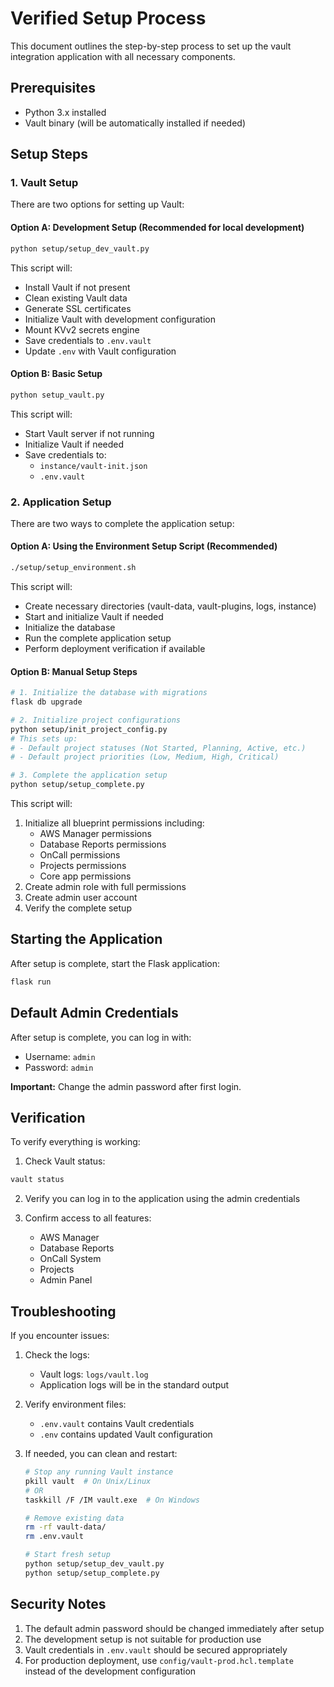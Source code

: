 # Verified Setup Process

This document outlines the step-by-step process to set up the vault integration application with all necessary components.

## Prerequisites

- Python 3.x installed
- Vault binary (will be automatically installed if needed)

## Setup Steps

### 1. Vault Setup

There are two options for setting up Vault:

#### Option A: Development Setup (Recommended for local development)
```bash
python setup/setup_dev_vault.py
```
This script will:
- Install Vault if not present
- Clean existing Vault data
- Generate SSL certificates
- Initialize Vault with development configuration
- Mount KVv2 secrets engine
- Save credentials to `.env.vault`
- Update `.env` with Vault configuration

#### Option B: Basic Setup
```bash
python setup_vault.py
```
This script will:
- Start Vault server if not running
- Initialize Vault if needed
- Save credentials to:
  - `instance/vault-init.json`
  - `.env.vault`

### 2. Application Setup

There are two ways to complete the application setup:

#### Option A: Using the Environment Setup Script (Recommended)
```bash
./setup/setup_environment.sh
```
This script will:
- Create necessary directories (vault-data, vault-plugins, logs, instance)
- Start and initialize Vault if needed
- Initialize the database
- Run the complete application setup
- Perform deployment verification if available

#### Option B: Manual Setup Steps
```bash
# 1. Initialize the database with migrations
flask db upgrade

# 2. Initialize project configurations
python setup/init_project_config.py
# This sets up:
# - Default project statuses (Not Started, Planning, Active, etc.)
# - Default project priorities (Low, Medium, High, Critical)

# 3. Complete the application setup
python setup/setup_complete.py
```

This script will:
1. Initialize all blueprint permissions including:
   - AWS Manager permissions
   - Database Reports permissions
   - OnCall permissions
   - Projects permissions
   - Core app permissions
2. Create admin role with full permissions
3. Create admin user account
4. Verify the complete setup

## Starting the Application

After setup is complete, start the Flask application:
```bash
flask run
```

## Default Admin Credentials

After setup is complete, you can log in with:
- Username: `admin`
- Password: `admin`

**Important:** Change the admin password after first login.

## Verification

To verify everything is working:

1. Check Vault status:
```bash
vault status
```

2. Verify you can log in to the application using the admin credentials

3. Confirm access to all features:
   - AWS Manager
   - Database Reports
   - OnCall System
   - Projects
   - Admin Panel

## Troubleshooting

If you encounter issues:

1. Check the logs:
   - Vault logs: `logs/vault.log`
   - Application logs will be in the standard output

2. Verify environment files:
   - `.env.vault` contains Vault credentials
   - `.env` contains updated Vault configuration

3. If needed, you can clean and restart:
   ```bash
   # Stop any running Vault instance
   pkill vault  # On Unix/Linux
   # OR
   taskkill /F /IM vault.exe  # On Windows
   
   # Remove existing data
   rm -rf vault-data/
   rm .env.vault
   
   # Start fresh setup
   python setup/setup_dev_vault.py
   python setup/setup_complete.py
   ```

## Security Notes

1. The default admin password should be changed immediately after setup
2. The development setup is not suitable for production use
3. Vault credentials in `.env.vault` should be secured appropriately
4. For production deployment, use `config/vault-prod.hcl.template` instead of the development configuration
